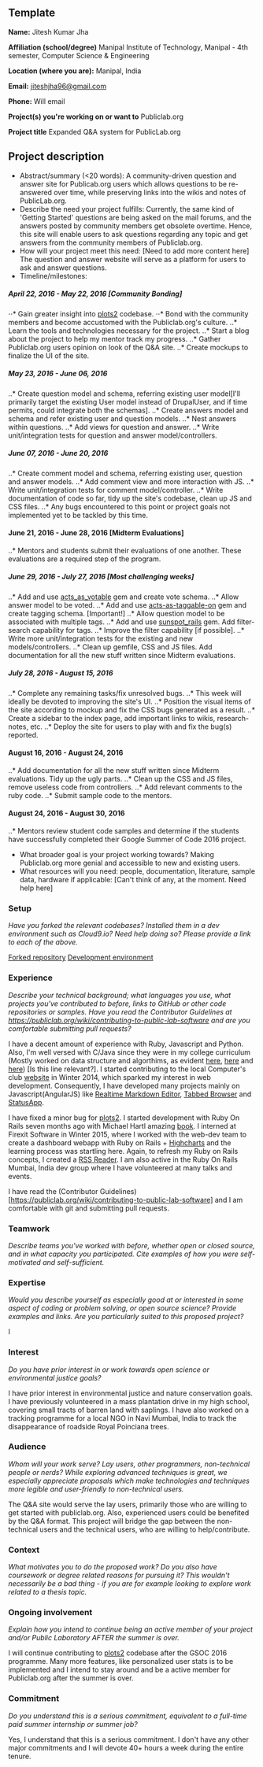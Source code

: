 ## Template

**Name:** Jitesh Kumar Jha

**Affiliation (school/degree)** Manipal Institute of Technology, Manipal - 4th semester, Computer Science & Engineering

**Location (where you are):** Manipal, India

**Email:** jiteshjha96@gmail.com

**Phone:** Will email

**Project(s) you're working on or want to** Publiclab.org

**Project title** Expanded Q&A system for PublicLab.org

## Project description

* Abstract/summary (<20 words): A community-driven question and answer site for Publicab.org users which allows questions to be re-answered over time, while preserving links into the wikis and notes of PublicLab.org.
* Describe the need your project fulfills: Currently, the same kind of 'Getting Started' questions are being asked on the mail forums, and the answers posted by community members get obsolete overtime.  Hence, this site will enable users to ask questions regarding any topic and get answers from the community members of Publiclab.org.
* How will your project meet this need: [Need to add more content here] The question and answer website  will serve as a platform for users to ask and answer questions.
* Timeline/milestones:
##### April 22, 2016 - May 22, 2016 [Community Bonding]
  ⋅⋅* Gain greater insight into [plots2](https://github.com/jiteshjha/plots2.git) codebase.
  ⋅⋅* Bond with the community members and become accustomed with the Publiclab.org's culture.
  ..* Learn the tools and technologies necessary for the project.
  ..* Start a blog about the project to help my mentor track my progress.
  ..* Gather Publiclab.org users opinion on look of the Q&A site.
  ..* Create mockups to finalize the UI of the site.

##### May 23, 2016 - June 06, 2016
  ..* Create question model and schema, referring existing user model[I'll primarily target the existing User model instead of DrupalUser, and if time permits, could integrate both the schemas].
  ..* Create answers model and schema and refer existing user and question models.
  ..* Nest answers within questions.
  ..* Add views for question and answer.
  ..* Write unit/integration tests for question and answer model/controllers.

##### June 07, 2016 - June 20, 2016
  ..* Create comment model and schema, referring existing user, question and answer models.
  ..* Add comment view and more interaction with JS.
  ..* Write unit/integration tests for comment model/controller.
  ..* Write documentation of code so far, tidy up the site's codebase, clean up JS and CSS files.
  ..* Any bugs encountered to this point or project goals not implemented yet to be tackled by this time.

#### June 21, 2016 - June 28, 2016 [Midterm Evaluations]
  ..* Mentors and students submit their evaluations of one another. These evaluations are a required step of the program.

##### June 29, 2016 - July 27, 2016 [Most challenging weeks]
  ..* Add and use [acts_as_votable](https://github.com/ryanto/acts_as_votable) gem and create vote schema.
  ..* Allow answer model to be voted.
  ..* Add and use [acts-as-taggable-on](https://github.com/mbleigh/acts-as-taggable-on) gem and create tagging schema. [Important!]
  ..* Allow question model to be associated with multiple tags.
  ..* Add and use [sunspot_rails](https://github.com/sunspot/sunspot) gem. Add filter-search capability for tags.
  ..* Improve the filter capability [if possible].
  ..* Write more unit/integration tests for the existing and new models/controllers.
  ..* Clean up gemfile, CSS and JS files. Add documentation for all the new stuff written since Midterm evaluations.

##### July 28, 2016 - August 15, 2016
  ..* Complete any remaining tasks/fix unresolved bugs.
  ..* This week will ideally be devoted to improving the site's UI.
  ..* Position the visual items of the site according to mockup and fix the CSS bugs generated as a result.
  ..* Create a sidebar to the index page, add important links to wikis, research-notes, etc.
  ..* Deploy the site for users to play with and fix the bug(s) reported.

#### August 16, 2016 - August 24, 2016
  ..* Add documentation for all the new stuff written since Midterm evaluations. Tidy up the ugly parts.
  ..* Clean up the CSS and JS files, remove useless code from controllers.
  ..* Add relevant comments to the ruby code.
  ..* Submit sample code to the mentors.

#### August 24, 2016 - August 30, 2016
  ..* Mentors review student code samples and determine if the students have successfully completed their Google Summer of Code 2016 project.


* What broader goal is your project working towards? Making Publiclab.org more genial and accessible to new and existing users.
* What resources will you need: people, documentation, literature, sample data, hardware if applicable: [Can't think of any, at the moment. Need help here]

### Setup

_Have you forked the relevant codebases? Installed them in a dev environment such as Cloud9.io? Need help doing so? Please provide a link to each of the above._

[Forked repository](https://github.com/jiteshjha/plots2.git)
[Development environment](https://c9.io/jiteshjha/plots2)

### Experience

_Describe your technical background; what languages you use, what projects you've contributed to before, links to GitHub or other code repositories or samples. Have you read the Contributor Guidelines at https://publiclab.org/wiki/contributing-to-public-lab-software and are you comfortable submitting pull requests?_

I have a decent amount of experience with Ruby, Javascript and Python. Also, I'm well versed with C/Java since they were in my college curriculum (Mostly worked on data structure and algorthims, as evident [here](https://github.com/jiteshjha/geeksforgeeks/tree/master/DataStructures), [here](https://github.com/jiteshjha/geeksforgeeks/tree/master/Algorithms) and [here](https://github.com/jiteshjha/LeetCode.git)) [Is this line relevant?]. I started contributing to the local Computer's club [website](https://iecse.xyz/) in Winter 2014, which sparked my interest in web development. Consequently, I have developed many projects mainly on Javascript(AngularJS) like [Realtime Markdown Editor](https://github.com/jiteshjha/Markdown-Editor), [Tabbed Browser](https://github.com/jiteshjha/nodewebkit-browser) and [StatusApp](https://github.com/jiteshjha/StatusApp).

I have fixed a minor bug for [plots2](https://github.com/publiclab/plots2/commits?author=jiteshjha). I started development with Ruby On Rails seven months ago with Michael Hartl amazing [book](https://www.railstutorial.org/book). I interned at Firexit Software in Winter 2015, where I worked with the web-dev team to create a dashboard webapp with Ruby on Rails + [Highcharts](https://github.com/PerfectlyNormal/highcharts-rails) and the learning process was startling here. Again, to refresh my Ruby on Rails concepts, I created a [RSS Reader](https://github.com/jiteshjha/RSS-Reader). I am also active in the Ruby On Rails Mumbai, India dev group where I have volunteered at many talks and events.

I have read the (Contributor Guidelines)[https://publiclab.org/wiki/contributing-to-public-lab-software] and I am comfortable with git and submitting pull requests.

### Teamwork

_Describe teams you've worked with before, whether open or closed source, and in what capacity you participated. Cite examples of how you were self-motivated and self-sufficient._

### Expertise

_Would you describe yourself as especially good at or interested in some aspect of coding or problem solving, or open source science? Provide examples and links. Are you particularly suited to this proposed project?_

I

### Interest

_Do you have prior interest in or work towards open science or environmental justice goals?_

I have prior interest in environmental justice and nature conservation goals. I have previously volunteered in a mass plantation drive in my high school, covering small tracts of barren land with saplings. I have also worked on a tracking programme for a local NGO in Navi Mumbai, India to track the disappearance of roadside Royal Poinciana trees.

### Audience

_Whom will your work serve? Lay users, other programmers, non-technical people or nerds? While exploring advanced techniques is great, we especially appreciate proposals which make technologies and techniques more legible and user-friendly to non-technical users._

The Q&A site would serve the lay users, primarily those who are willing to get started with publiclab.org. Also, experienced users could be benefited by the Q&A format. This project will bridge the gap between the non-technical users and the technical users, who are willing to help/contribute.

### Context

_What motivates you to do the proposed work? Do you also have coursework or degree related reasons for pursuing it? This wouldn't necessarily be a bad thing - if you are for example looking to explore work related to a thesis topic._



### Ongoing involvement

_Explain how you intend to continue being an active member of your project and/or Public Laboratory AFTER the summer is over._

I will continue contributing to [plots2](https://github.com/jiteshjha/plots2.git) codebase after the GSOC 2016 programme. Many more features, like personalized user stats is to be implemented and I intend to stay around and be a active member for Publiclab.org after the summer is over.

### Commitment

_Do you understand this is a serious commitment, equivalent to a full-time paid summer internship or summer job?_

Yes, I understand that this is a serious commitment. I don't have any other major commitments and I will devote 40+ hours a week during the entire tenure.
